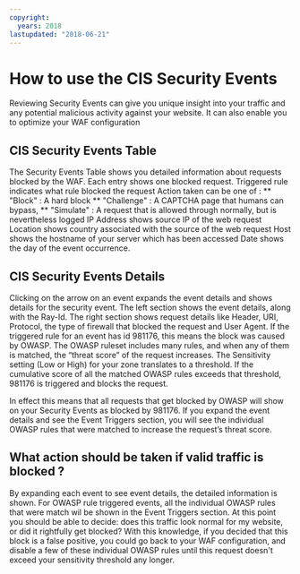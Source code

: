 ```yaml
---
copyright:
  years: 2018
lastupdated: "2018-06-21"
---
```

# How to use the CIS Security Events

Reviewing Security Events can give you unique insight into your traffic and any potential malicious activity against your website. It can also enable you to optimize your WAF configuration

## CIS Security Events Table
The Security Events Table shows you detailed information about requests blocked by the WAF. Each entry shows one blocked request. 
 Triggered rule indicates what rule blocked the request
Action taken can be one of :
 ** "Block" : A hard block
 ** "Challenge" : A CAPTCHA page that humans can bypass, 
 ** "Simulate" : A request that is allowed through normally, but is nevertheless logged
 IP Address shows source IP of the web request
 Location shows country associated with the source of the web request
 Host shows the hostname of your server which has been accessed
 Date shows the day of the event occurrence.

 

## CIS Security Events Details
Clicking on the arrow on an event expands the event details and shows details for the security event.
The left  section shows the event details, along with the Ray-Id. The right section shows request details like Header, URI, Protocol, the type of firewall that blocked the request and User Agent.
If the triggered rule for an event has id 981176, this means the block was caused by OWASP. The OWASP ruleset includes many rules, and when any of them is matched, the “threat score” of the request increases. The Sensitivity setting (Low or High) for your zone translates to a threshold. If the cumulative score of all the matched OWASP rules exceeds that threshold, 981176 is triggered and blocks the request.

In effect this means that all requests that get blocked by OWASP will show on your Security Events as blocked by 981176. If you expand the event details and see the Event Triggers section,  you will see the individual OWASP rules that were matched to increase the request’s threat score.

## What action should be taken if valid traffic is blocked ?
By expanding each event to see event details, the detailed information is shown. For OWASP rule triggered events, all the individual OWASP rules that were match wil be shown in the Event Triggers section. At this point you should be able to decide: does this traffic look normal for my website, or did it rightfully get blocked? With this knowledge, if you decided that this block is a false positive, you could go back to your WAF configuration, and disable a few of these individual OWASP rules until this request doesn't exceed your sensitivity threshold any longer.
